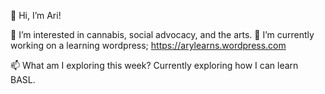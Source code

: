 👋 Hi, I’m Ari!


👀 I’m interested in cannabis, social advocacy, and the arts. 
🌱 I’m currently working on a learning wordpress; https://arylearns.wordpress.com


 📫 What am I exploring this week? Currently exploring how I can learn BASL. 

<!---
aryintech/aryintech is a ✨ special ✨ repository because its `README.md` (this file) appears on your GitHub profile.
You can click the Preview link to take a look at your changes.
--->
